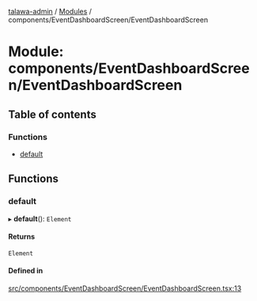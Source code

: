 [talawa-admin](../README.md) / [Modules](../modules.md) / components/EventDashboardScreen/EventDashboardScreen

# Module: components/EventDashboardScreen/EventDashboardScreen

## Table of contents

### Functions

- [default](components_EventDashboardScreen_EventDashboardScreen.md#default)

## Functions

### default

▸ **default**(): `Element`

#### Returns

`Element`

#### Defined in

[src/components/EventDashboardScreen/EventDashboardScreen.tsx:13](https://github.com/GlenDsza/talawa-admin/blob/d3cbd1e/src/components/EventDashboardScreen/EventDashboardScreen.tsx#L13)
